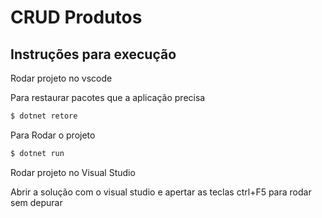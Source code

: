 # CRUD Produtos

## Instruções para execução

Rodar projeto no vscode

Para restaurar pacotes que a aplicação precisa
```bash
$ dotnet retore
```

Para Rodar o projeto
```bash
$ dotnet run
```

Rodar projeto no Visual Studio

Abrir a solução com o visual studio e apertar as teclas ctrl+F5 para rodar sem depurar
